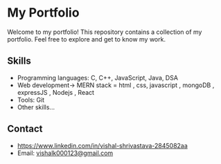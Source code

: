 # My Portfolio

Welcome to my portfolio! This repository contains a collection of my portfolio. Feel free to explore and get to know my work.

## Skills

- Programming languages: C, C++, JavaScript, Java, DSA
- Web development-> MERN stack =  html , css, javascript , mongoDB , expressJS , Nodejs , React
- Tools: Git
- Other skills...

## Contact

- https://www.linkedin.com/in/vishal-shrivastava-2845082aa
- Email: vishalk000123@gmail.com


